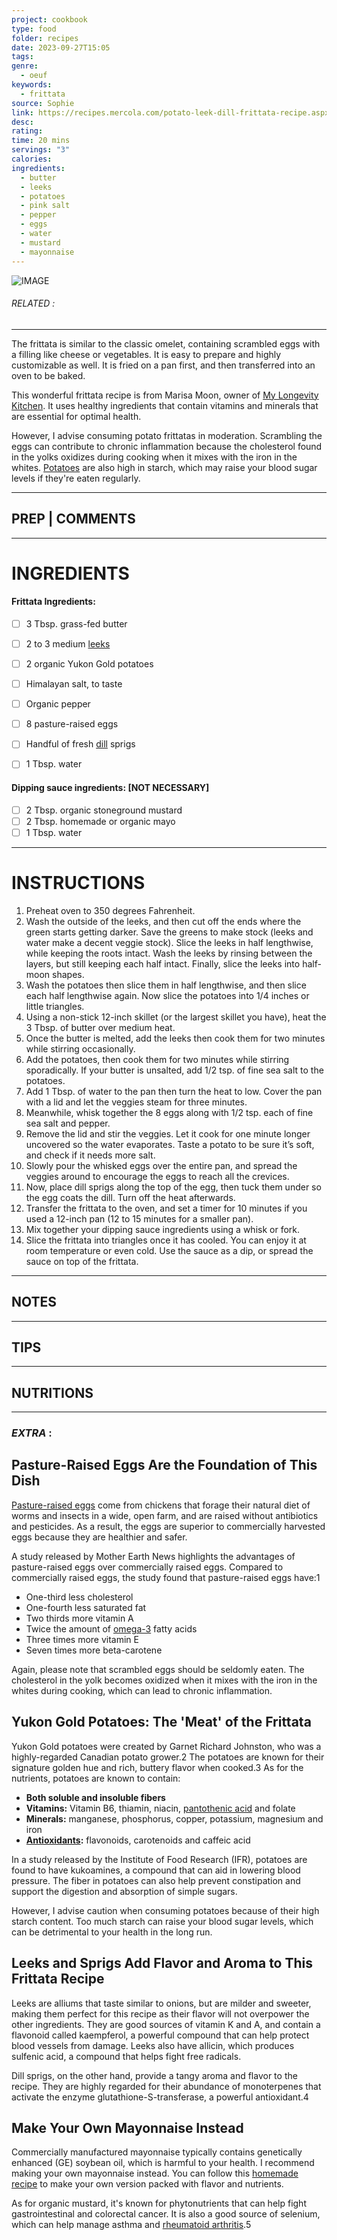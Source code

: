 ```yaml
---
project: cookbook
type: food
folder: recipes
date: 2023-09-27T15:05
tags: 
genre:
  - oeuf
keywords:
  - frittata
source: Sophie
link: https://recipes.mercola.com/potato-leek-dill-frittata-recipe.aspx?utm_source=prnl&utm_medium=email&utm_content=art2&utm_campaign=20160807Z1&et_cid=DM115196&et_rid=1612084854
desc: 
rating: 
time: 20 mins
servings: "3"
calories: 
ingredients:
  - butter
  - leeks
  - potatoes
  - pink salt
  - pepper
  - eggs
  - water
  - mustard
  - mayonnaise
---
```


![IMAGE](image_445.png)

###### *RELATED* : 
---
The frittata is similar to the classic omelet, containing scrambled eggs with a filling like cheese or vegetables. It is easy to prepare and highly customizable as well. It is fried on a pan first, and then transferred into an oven to be baked.

This wonderful frittata recipe is from Marisa Moon, owner of [My Longevity Kitchen](http://mylongevitykitchen.com/). It uses healthy ingredients that contain vitamins and minerals that are essential for optimal health.

However, I advise consuming potato frittatas in moderation. Scrambling the eggs can contribute to chronic inflammation because the cholesterol found in the yolks oxidizes during cooking when it mixes with the iron in the whites. [Potatoes](https://foodfacts.mercola.com/potato.html) are also high in starch, which may raise your blood sugar levels if they're eaten regularly.

---
## PREP | COMMENTS



---
# INGREDIENTS

#### **Frittata Ingredients:**

- [ ] 3 Tbsp. grass-fed butter
- [ ] 2 to 3 medium [leeks](https://foodfacts.mercola.com/leeks.html)
- [ ] 2 organic Yukon Gold potatoes
- [ ] Himalayan salt, to taste
- [ ] Organic pepper
- [ ] 8 pasture-raised eggs
- [ ] Handful of fresh [dill](https://foodfacts.mercola.com/dill.html) sprigs
- [ ] 1 Tbsp. water


#### **Dipping sauce ingredients:** [NOT NECESSARY]

- [ ] 2 Tbsp. organic stoneground mustard
- [ ] 2 Tbsp. homemade or organic mayo
- [ ] 1 Tbsp. water

---
# INSTRUCTIONS

1. Preheat oven to 350 degrees Fahrenheit.
2. Wash the outside of the leeks, and then cut off the ends where the green starts getting darker. Save the greens to make stock (leeks and water make a decent veggie stock). Slice the leeks in half lengthwise, while keeping the roots intact. Wash the leeks by rinsing between the layers, but still keeping each half intact. Finally, slice the leeks into half-moon shapes.
3. Wash the potatoes then slice them in half lengthwise, and then slice each half lengthwise again. Now slice the potatoes into 1/4 inches or little triangles.
4. Using a non-stick 12-inch skillet (or the largest skillet you have), heat the 3 Tbsp. of butter over medium heat.
5. Once the butter is melted, add the leeks then cook them for two minutes while stirring occasionally.
6. Add the potatoes, then cook them for two minutes while stirring sporadically. If your butter is unsalted, add 1/2 tsp. of fine sea salt to the potatoes.
7. Add 1 Tbsp. of water to the pan then turn the heat to low. Cover the pan with a lid and let the veggies steam for three minutes.
8. Meanwhile, whisk together the 8 eggs along with 1/2 tsp. each of fine sea salt and pepper.
9. Remove the lid and stir the veggies. Let it cook for one minute longer uncovered so the water evaporates. Taste a potato to be sure it’s soft, and check if it needs more salt.
10. Slowly pour the whisked eggs over the entire pan, and spread the veggies around to encourage the eggs to reach all the crevices.
11. Now, place dill sprigs along the top of the egg, then tuck them under so the egg coats the dill. Turn off the heat afterwards.
12. Transfer the frittata to the oven, and set a timer for 10 minutes if you used a 12-inch pan (12 to 15 minutes for a smaller pan).
13. Mix together your dipping sauce ingredients using a whisk or fork.
14. Slice the frittata into triangles once it has cooled. You can enjoy it at room temperature or even cold. Use the sauce as a dip, or spread the sauce on top of the frittata.

---
## NOTES



---
## TIPS



---
## NUTRITIONS



---
### *EXTRA* :


## Pasture-Raised Eggs Are the Foundation of This Dish

[Pasture-raised eggs](https://www.mercola.com/infographics/egg-nutrition-facts.htm) come from chickens that forage their natural diet of worms and insects in a wide, open farm, and are raised without antibiotics and pesticides. As a result, the eggs are superior to commercially harvested eggs because they are healthier and safer.

A study released by Mother Earth News highlights the advantages of pasture-raised eggs over commercially raised eggs. Compared to commercially raised eggs, the study found that pasture-raised eggs have:1

- One-third less cholesterol
- One-fourth less saturated fat
- Two thirds more vitamin A
- Twice the amount of [omega-3](https://articles.mercola.com/omega-3.aspx) fatty acids
- Three times more vitamin E
- Seven times more beta-carotene

Again, please note that scrambled eggs should be seldomly eaten. The cholesterol in the yolk becomes oxidized when it mixes with the iron in the whites during cooking, which can lead to chronic inflammation.

## Yukon Gold Potatoes: The 'Meat' of the Frittata

Yukon Gold potatoes were created by Garnet Richard Johnston, who was a highly-regarded Canadian potato grower.2 The potatoes are known for their signature golden hue and rich, buttery flavor when cooked.3 As for the nutrients, potatoes are known to contain:

- **Both soluble and insoluble fibers**
- **Vitamins:** Vitamin B6, thiamin, niacin, [pantothenic acid](https://articles.mercola.com/vitamins-supplements/pantothenic-acid.aspx) and folate
- **Minerals:** manganese, phosphorus, copper, potassium, magnesium and iron
- [**Antioxidants**](https://articles.mercola.com/antioxidants.aspx)**:** flavonoids, carotenoids and caffeic acid

In a study released by the Institute of Food Research (IFR), potatoes are found to have kukoamines, a compound that can aid in lowering blood pressure. The fiber in potatoes can also help prevent constipation and support the digestion and absorption of simple sugars.

However, I advise caution when consuming potatoes because of their high starch content. Too much starch can raise your blood sugar levels, which can be detrimental to your health in the long run.

## Leeks and Sprigs Add Flavor and Aroma to This Frittata Recipe

Leeks are alliums that taste similar to onions, but are milder and sweeter, making them perfect for this recipe as their flavor will not overpower the other ingredients. They are good sources of vitamin K and A, and contain a flavonoid called kaempferol, a powerful compound that can help protect blood vessels from damage. Leeks also have allicin, which produces sulfenic acid, a compound that helps fight free radicals.

Dill sprigs, on the other hand, provide a tangy aroma and flavor to the recipe. They are highly regarded for their abundance of monoterpenes that activate the enzyme glutathione-S-transferase, a powerful antioxidant.4

## Make Your Own Mayonnaise Instead

Commercially manufactured mayonnaise typically contains genetically enhanced (GE) soybean oil, which is harmful to your health. I recommend making your own mayonnaise instead. You can follow this [homemade recipe](https://recipes.mercola.com/homemade-condiment-recipes.aspx) to make your own version packed with flavor and nutrients.

As for organic mustard, it's known for phytonutrients that can help fight gastrointestinal and colorectal cancer. It is also a good source of selenium, which can help manage asthma and [rheumatoid arthritis](https://articles.mercola.com/rheumatoid-arthritis.aspx).5
